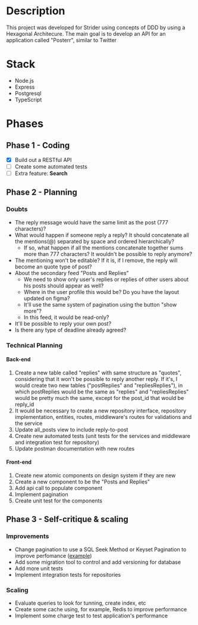 # Description
This project was developed for Strider using concepts of DDD by using a Hexagonal Architecure.
The main goal is to develop an API for an application called "Posterr", similar to Twitter
# Stack
* Node.js
* Express
* Postgresql
* TypeScript
# Phases
## Phase 1 - Coding
- [x] Build out a RESTful API 
- [ ] Create some automated tests
- [ ] Extra feature: **Search**
## Phase 2 - Planning
### Doubts
* The reply message would have the same limit as the post (777 characters)?
* What would happen if someone reply a reply? It should concatenate all the mentions(@) separated by space and ordered hierarchically?
	* If so, what happen if all the mentions concatenate together sums more than 777 characters? It wouldn't be possible to reply anymore?
* The mentioning won't be editable? If it is, if I remove, the reply will become an quote type of post?
* About the secondary feed "Posts and Replies"
	* We need to show only user's replies or replies of other users about his posts should appear as well?
	* Where in the user profile this would be? Do you have the layout updated on figma?
	* It'll use the same system of pagination using the button "show more"?
	* In this feed, it would be read-only?
* It'll be possible to reply your own post?
* Is there any type of deadline already agreed?
### Technical Planning
#### Back-end
1.	Create a new table called "replies" with same structure as "quotes", considering that it won't be possible to reply another reply. If it's, I would create two new tables ("postReplies" and "repliesReplies"), in which postReplies would be the same as "replies" and "repliesReplies" would be pretty much the same, except for the post_id that would be reply_id
2.	It would be necessary to create a new repository interface, repository implementation, entities, routes, middleware's routes for validations and the service
3.	Update all_posts view to include reply-to-post
4.	Create new automated tests (unit tests for the services and middleware and integration test for repository)
5.	Update postman documentation with new routes
#### Front-end
1. Create new atomic components on design system if they are new
2. Create a new component to be the "Posts and Replies"
3. Add api call to populate component
4. Implement pagination
5. Create unit test for the components
## Phase 3 - Self-critique & scaling
### Improvements
* Change pagination to use a SQL Seek Method or Keyset Pagination to improve perfomance ([example](https://vladmihalcea.com/sql-seek-keyset-pagination/))
* Add some migration tool to control and add versioning for database
* Add more unit tests
* Implement integration tests for repositories
### Scaling
* Evaluate queries to look for tunning, create index, etc
* Create some cache using, for example, Redis to improve performance
* Implement some charge test to test application's performance
